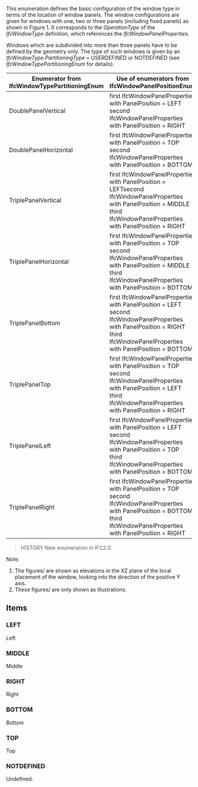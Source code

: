 This enumeration defines the basic configuration of the window type in terms of the location of window panels. The window configurations are given for windows with one, two or three panels (including fixed panels) as shown in Figure 1. It corresponds to the _OperationType_ of the _IfcWindowType_ definition, which references the _IfcWindowPanelProperties_.

<!-- end of short definition -->


Windows which are subdivided into more than three panels have to be defined by the geometry only. The type of such windows is given by an _IfcWindowType.PartitioningType_ = USERDEFINED or NOTDEFINED (see _IfcWindowTypePartitioningEnum_ for details).

| Enumerator from IfcWindowTypePartitioningEnum | Use of enumerators from IfcWindowPanelPositionEnum | Figure |
| --- | --- | --- |
| DoublePanelVertical | first IfcWindowPanelProperties with PanelPosition = LEFT<br>second IfcWindowPanelProperties with PanelPosition = RIGHT | ![](../../../../figures/ifcwindowpanelpositionenum-fig01.gif) |
| DoublePanelHorizontal | first IfcWindowPanelProperties with PanelPosition = TOP<br>second IfcWindowPanelProperties with PanelPosition = BOTTOM | ![](../../../../figures/ifcwindowpanelpositionenum-fig02.gif) |
| TriplePanelVertical | first IfcWindowPanelProperties with PanelPosition = LEFT<be>second IfcWindowPanelProperties with PanelPosition = MIDDLE<br>third IfcWindowPanelProperties with PanelPosition = RIGHT | ![](../../../../figures/ifcwindowpanelpositionenum-fig03.gif) |
| TriplePanelHorizontal | first IfcWindowPanelProperties with PanelPosition = TOP<br>second IfcWindowPanelProperties with PanelPosition = MIDDLE<br>third IfcWindowPanelProperties with PanelPosition = BOTTOM | ![](../../../../figures/ifcwindowpanelpositionenum-fig04.gif) |
| TriplePanelBottom | first IfcWindowPanelProperties with PanelPosition = LEFT<br>second IfcWindowPanelProperties with PanelPosition = RIGHT<br>third IfcWindowPanelProperties with PanelPosition = BOTTOM | ![](../../../../figures/ifcwindowpanelpositionenum-fig05.gif) |
| TriplePanelTop | first IfcWindowPanelProperties with PanelPosition = TOP<br>second IfcWindowPanelProperties with PanelPosition = LEFT<br>third IfcWindowPanelProperties with PanelPosition = RIGHT | ![](../../../../figures/ifcwindowpanelpositionenum-fig06.gif) |
| TriplePanelLeft | first IfcWindowPanelProperties with PanelPosition = LEFT<br>second IfcWindowPanelProperties with PanelPosition = TOP<br>third IfcWindowPanelProperties with PanelPosition = BOTTOM | ![](../../../../figures/ifcwindowpanelpositionenum-fig07.gif) |
| TriplePanelRight | first IfcWindowPanelProperties with PanelPosition = TOP<br>second IfcWindowPanelProperties with PanelPosition = BOTTOM<br>third IfcWindowPanelProperties with PanelPosition = RIGHT | ![](../../../../figures/ifcwindowpanelpositionenum-fig08.gif) |

> HISTORY New enumeration in IFC2.0.

Note:

1. The figures/ are shown as elevations in the XZ plane of the local placement of the window, looking into the direction of the positive Y axis.
2. These figures/ are only shown as illustrations.

## Items

### LEFT
Left

### MIDDLE
Middle

### RIGHT
Right

### BOTTOM
Bottom

### TOP
Top

### NOTDEFINED
Undefined.
